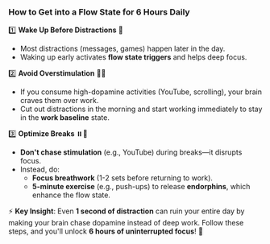 ### **How to Get into a Flow State for 6 Hours Daily**  

1️⃣ **Wake Up Before Distractions** 🛌  
   - Most distractions (messages, games) happen later in the day.  
   - Waking up early activates **flow state triggers** and helps deep focus.  

2️⃣ **Avoid Overstimulation** 🚫📱  
   - If you consume high-dopamine activities (YouTube, scrolling), your brain craves them over work.  
   - Cut out distractions in the morning and start working immediately to stay in the **work baseline** state.  

3️⃣ **Optimize Breaks** ⏸️💪  
   - **Don't chase stimulation** (e.g., YouTube) during breaks—it disrupts focus.  
   - Instead, do:  
     - **Focus breathwork** (1-2 sets before returning to work).  
     - **5-minute exercise** (e.g., push-ups) to release **endorphins**, which enhance the flow state.  

⚡ **Key Insight**: Even **1 second of distraction** can ruin your entire day by making your brain chase dopamine instead of deep work. Follow these steps, and you'll unlock **6 hours of uninterrupted focus**! 🚀
